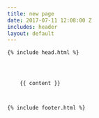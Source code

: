 ```yaml
---
title: new page
date: 2017-07-11 12:08:00 Z
includes: header
layout: default
---
```



<html>
  

  
    {% include head.html %}
    

    
      
        {{ content }}
      
    

    {% include footer.html %}
</html

  

